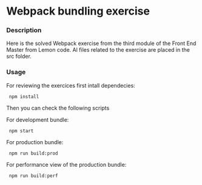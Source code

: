 # Webpack bundling exercise

### Description

Here is the solved Webpack exercise from the third module of the Front End Master from Lemon code.
Al files related to the exercise are placed in the src folder.


### Usage

For reviewing the exercices first intall dependecies:
```console
 npm install
```

Then you can check the following scripts

For development bundle:
```console
 npm start
```

For production bundle:
```console
 npm run build:prod
```

For performance view of the production bundle:
```console
 npm run build:perf
```

